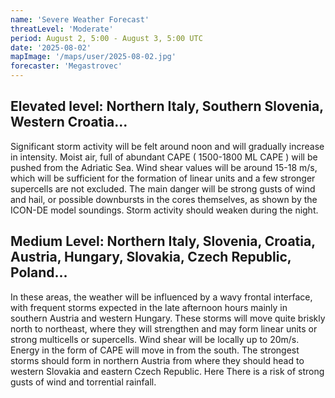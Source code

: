 ```yaml
---
name: 'Severe Weather Forecast'
threatLevel: 'Moderate'
period: August 2, 5:00 - August 3, 5:00 UTC
date: '2025-08-02'
mapImage: '/maps/user/2025-08-02.jpg'
forecaster: 'Megastrovec'
---
```


## Elevated level: Northern Italy, Southern Slovenia, Western Croatia...

Significant storm activity will be felt around noon and will gradually increase in intensity. Moist air, full of abundant CAPE ( 1500-1800 ML CAPE ) will be pushed from the Adriatic Sea. Wind shear values will be around 15-18 m/s, which will be sufficient for the formation of linear units and a few stronger supercells are not excluded. The main danger will be strong gusts of wind and hail, or possible downbursts in the cores themselves, as shown by the ICON-DE model soundings. Storm activity should weaken during the night.

## Medium Level: Northern Italy, Slovenia, Croatia, Austria, Hungary, Slovakia, Czech Republic, Poland...

In these areas, the weather will be influenced by a wavy frontal interface, with frequent storms expected in the late afternoon hours mainly in southern Austria and western Hungary. These storms will move quite briskly north to northeast, where they will strengthen and may form linear units or strong multicells or supercells. Wind shear will be locally up to 20m/s. Energy in the form of CAPE will move in from the south. The strongest storms should form in northern Austria from where they should head to western Slovakia and eastern Czech Republic. Here There is a risk of strong gusts of wind and torrential rainfall.